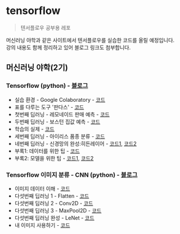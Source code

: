 # tensorflow
> 텐서플로우 공부용 레포

머신러닝 야학과 같은 사이트에서 텐서플로우를 실습한 코드를 올릴 예정입니다.  
강의 내용도 함께 정리하고 있어 블로그 링크도 첨부합니다.  

## 머신러닝 야학(2기)
### Tensorflow (python) - [블로그](https://leeejihyun.tistory.com/12?category=902184)
* 실습 환경 - Google Colaboratory - [코드](https://github.com/leeejihyun/tensorflow/blob/main/ml-yah-ac/Tensorflow%20(python)/%5B0%5D%20Untitled)
* 표를 다루는 도구 '판다스' - [코드](https://github.com/leeejihyun/tensorflow/blob/main/ml-yah-ac/Tensorflow%20(python)/%5B1%5D%20%ED%91%9C%EB%A5%BC%20%EB%8B%A4%EB%A3%A8%EB%8A%94%20%EB%8F%84%EA%B5%AC%20_%ED%8C%90%EB%8B%A4%EC%8A%A4_.ipynb)
* 첫번째 딥러닝 - 레모네이드 판매 예측 - [코드](https://github.com/leeejihyun/tensorflow/blob/main/ml-yah-ac/Tensorflow%20(python)/%5B2%5D%20%EC%B2%AB%EB%B2%88%EC%A7%B8%20%EB%94%A5%EB%9F%AC%EB%8B%9D%20-%20%EB%A0%88%EB%AA%A8%EB%84%A4%EC%9D%B4%EB%93%9C%20%ED%8C%90%EB%A7%A4%20%EC%98%88%EC%B8%A1.ipynb)
* 두번째 딥러닝 - 보스턴 집값 예측 - [코드](https://github.com/leeejihyun/tensorflow/blob/main/ml-yah-ac/Tensorflow%20(python)/%5B3%5D%20%EB%91%90%EB%B2%88%EC%A7%B8%20%EB%94%A5%EB%9F%AC%EB%8B%9D%20-%20%EB%B3%B4%EC%8A%A4%ED%84%B4%20%EC%A7%91%EA%B0%92%20%EC%98%88%EC%B8%A1.ipynb)
* 학습의 실제 - [코드](https://github.com/leeejihyun/tensorflow/blob/main/ml-yah-ac/Tensorflow%20(python)/%5B4%5D%20%EB%94%A5%EB%9F%AC%EB%8B%9D%20%EC%9B%8C%ED%81%AC%EB%B6%81.xlsx)
* 세번째 딥러닝 - 아이리스 품종 분류 - [코드](https://github.com/leeejihyun/tensorflow/blob/main/ml-yah-ac/Tensorflow%20(python)/%5B5%5D%20%EC%84%B8%EB%B2%88%EC%A7%B8%20%EB%94%A5%EB%9F%AC%EB%8B%9D%20-%20%EC%95%84%EC%9D%B4%EB%A6%AC%EC%8A%A4%20%ED%92%88%EC%A2%85%20%EB%B6%84%EB%A5%98.ipynb)
* 네번째 딥러닝 - 신경망의 완성:히든레이어 - [코드1](https://github.com/leeejihyun/tensorflow/blob/main/ml-yah-ac/Tensorflow%20(python)/%5B6%5D%20%EB%84%A4%EB%B2%88%EC%A7%B8%20%EB%94%A5%EB%9F%AC%EB%8B%9D%20-%20%EC%8B%A0%EA%B2%BD%EB%A7%9D%EC%9D%98%20%EC%99%84%EC%84%B1_%ED%9E%88%EB%93%A0%EB%A0%88%EC%9D%B4%EC%96%B4_%EB%B3%B4%EC%8A%A4%ED%84%B4.ipynb), [코드2](https://github.com/leeejihyun/tensorflow/blob/main/ml-yah-ac/Tensorflow%20(python)/%5B6%5D%20%EB%84%A4%EB%B2%88%EC%A7%B8%20%EB%94%A5%EB%9F%AC%EB%8B%9D%20-%20%EC%8B%A0%EA%B2%BD%EB%A7%9D%EC%9D%98%20%EC%99%84%EC%84%B1_%ED%9E%88%EB%93%A0%EB%A0%88%EC%9D%B4%EC%96%B4_%EC%95%84%EC%9D%B4%EB%A6%AC%EC%8A%A4.ipynb)
* 부록1: 데이터를 위한 팁 - [코드](https://github.com/leeejihyun/tensorflow/blob/main/ml-yah-ac/Tensorflow%20(python)/%5B7%5D%20%EB%B6%80%EB%A1%9D1_%EB%8D%B0%EC%9D%B4%ED%84%B0%EB%A5%BC%20%EC%9C%84%ED%95%9C%20%ED%8C%81.ipynb)
* 부록2: 모델을 위한 팁 - [코드1](https://github.com/leeejihyun/tensorflow/blob/main/ml-yah-ac/Tensorflow%20(python)/%5B8%5D%20%EB%B6%80%EB%A1%9D2_%EB%AA%A8%EB%8D%B8%EC%9D%84%20%EC%9C%84%ED%95%9C%20%ED%8C%81_%EB%B3%B4%EC%8A%A4%ED%84%B4.ipynb), [코드2](https://github.com/leeejihyun/tensorflow/blob/main/ml-yah-ac/Tensorflow%20(python)/%5B8%5D%20%EB%B6%80%EB%A1%9D2_%EB%AA%A8%EB%8D%B8%EC%9D%84%20%EC%9C%84%ED%95%9C%20%ED%8C%81_%EC%95%84%EC%9D%B4%EB%A6%AC%EC%8A%A4.ipynb)

### Tensorflow 이미지 분류 - CNN (python) - [블로그](https://leeejihyun.tistory.com/21)
* 이미지 데이터 이해 - [코드](https://github.com/leeejihyun/tensorflow/blob/main/ml-yah-ac/Tensorflow%20%EC%9D%B4%EB%AF%B8%EC%A7%80%20%EB%B6%84%EB%A5%98%20-%20CNN%20(python)/%5B0%5D%20%EC%9D%B4%EB%AF%B8%EC%A7%80%20%EB%8D%B0%EC%9D%B4%ED%84%B0%20%EC%9D%B4%ED%95%B4.ipynb)
* 다섯번째 딥러닝 1 - Flatten - [코드](https://github.com/leeejihyun/tensorflow/blob/main/ml-yah-ac/Tensorflow%20%EC%9D%B4%EB%AF%B8%EC%A7%80%20%EB%B6%84%EB%A5%98%20-%20CNN%20(python)/%5B1%5D%20%EB%8B%A4%EC%84%AF%EB%B2%88%EC%A7%B8%20%EB%94%A5%EB%9F%AC%EB%8B%9D%201%20-%20Flatten.ipynb)
* 다섯번째 딥러닝 2 - Conv2D - [코드](https://github.com/leeejihyun/tensorflow/blob/main/ml-yah-ac/Tensorflow%20%EC%9D%B4%EB%AF%B8%EC%A7%80%20%EB%B6%84%EB%A5%98%20-%20CNN%20(python)/%5B2%5D%20%EB%8B%A4%EC%84%AF%EB%B2%88%EC%A7%B8%20%EB%94%A5%EB%9F%AC%EB%8B%9D%202%20-%20Conv2D.ipynb)
* 다섯번째 딥러닝 3 - MaxPool2D - [코드](https://github.com/leeejihyun/tensorflow/blob/main/ml-yah-ac/Tensorflow%20%EC%9D%B4%EB%AF%B8%EC%A7%80%20%EB%B6%84%EB%A5%98%20-%20CNN%20(python)/%5B3%5D%20%EB%8B%A4%EC%84%AF%EB%B2%88%EC%A7%B8%20%EB%94%A5%EB%9F%AC%EB%8B%9D%203%20-%20MaxPool2D.ipynb)
* 다섯번째 딥러닝 완성 - LeNet - [코드](https://github.com/leeejihyun/tensorflow/blob/main/ml-yah-ac/Tensorflow%20%EC%9D%B4%EB%AF%B8%EC%A7%80%20%EB%B6%84%EB%A5%98%20-%20CNN%20(python)/%5B4%5D%20%EB%8B%A4%EC%84%AF%EB%B2%88%EC%A7%B8%20%EB%94%A5%EB%9F%AC%EB%8B%9D%20%EC%99%84%EC%84%B1%20-%20LeNet.ipynb)
* 내 이미지 사용하기 - [코드](https://github.com/leeejihyun/tensorflow/blob/main/ml-yah-ac/Tensorflow%20%EC%9D%B4%EB%AF%B8%EC%A7%80%20%EB%B6%84%EB%A5%98%20-%20CNN%20(python)/%5B5%5D%20%EB%82%B4%20%EC%9D%B4%EB%AF%B8%EC%A7%80%20%EC%82%AC%EC%9A%A9%ED%95%98%EA%B8%B0.ipynb)
